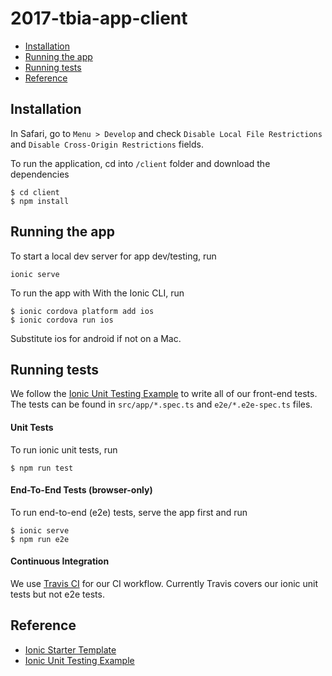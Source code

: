 # 2017-tbia-app-client

- [Installation](#installation)
- [Running the app](#running-the-app)
- [Running tests](#running-tests)
- [Reference](#reference)

## Installation
In Safari, go to `Menu > Develop` and check `Disable Local File Restrictions` and `Disable Cross-Origin Restrictions` fields.

To run the application, cd into `/client` folder and download the dependencies
```
$ cd client
$ npm install
```

## Running the app
To start a local dev server for app dev/testing, run
```
ionic serve
```

To run the app with With the Ionic CLI, run
```
$ ionic cordova platform add ios
$ ionic cordova run ios
```
Substitute ios for android if not on a Mac.

## Running tests
We follow the [Ionic Unit Testing Example](https://github.com/ionic-team/ionic-unit-testing-example) to write all of our front-end tests. The tests can be found in ```src/app/*.spec.ts``` and ```e2e/*.e2e-spec.ts``` files.

#### Unit Tests
To run ionic unit tests, run
```
$ npm run test
```

#### End-To-End Tests (browser-only)
To run end-to-end (e2e) tests, serve the app first and run
```
$ ionic serve
$ npm run e2e
```

#### Continuous Integration
We use [Travis CI](https://travis-ci.org/) for our CI workflow. Currently Travis covers our ionic unit tests but not e2e tests.

## Reference
- [Ionic Starter Template](https://github.com/ionic-team/ionic-starter-super)
- [Ionic Unit Testing Example](https://github.com/ionic-team/ionic-unit-testing-example)